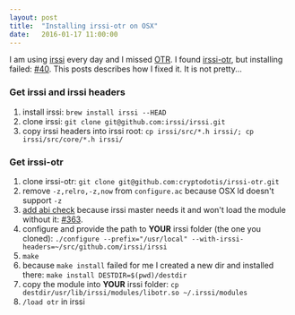 ```yaml
---
layout: post
title:  "Installing irssi-otr on OSX"
date:   2016-01-17 11:00:00
---
```


I am using [irssi](https://irssi.org/) every day and I missed [OTR](https://otr.cypherpunks.ca/). I found [irssi-otr](https://github.com/cryptodotis/irssi-otr), but installing failed: [#40](https://github.com/cryptodotis/irssi-otr/issues/40). This posts describes how I fixed it. It is not pretty...

### Get irssi and irssi headers

1. install irssi: `brew install irssi --HEAD`
1. clone irssi: `git clone git@github.com:irssi/irssi.git`
1. copy irssi headers into irssi root: `cp irssi/src/*.h irssi/; cp irssi/src/core/*.h irssi/`

### Get irssi-otr

1. clone irssi-otr: `git clone git@github.com:cryptodotis/irssi-otr.git`
1. remove `-z,relro,-z,now` from `configure.ac` because OSX ld doesn't support `-z`
1. [add abi check](https://github.com/cryptodotis/irssi-otr/pull/59) because irssi master needs it and won't load the module without it: [#363](https://github.com/irssi/irssi/pull/363).
1. configure and provide the path to __YOUR__ irssi folder (the one you cloned): `./configure --prefix="/usr/local" --with-irssi-headers=~/src/github.com/irssi/irssi`
1. `make`
1. because `make install` failed for me I created a new dir and installed there: `make install DESTDIR=$(pwd)/destdir`
1. copy the module into __YOUR__ irssi folder: `cp destdir/usr/lib/irssi/modules/libotr.so ~/.irssi/modules`
1. `/load otr` in irssi
